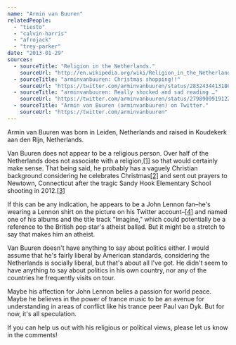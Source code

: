 ```yaml
---
name: "Armin van Buuren"
relatedPeople:
  - "tiesto"
  - "calvin-harris"
  - "afrojack"
  - "trey-parker"
date: "2013-01-29"
sources:
  - sourceTitle: "Religion in the Netherlands."
    sourceUrl: "http://en.wikipedia.org/wiki/Religion_in_the_Netherlands"
  - sourceTitle: "arminvanbuuren: Christmas shopping!!"
    sourceUrl: "https://twitter.com/arminvanbuuren/status/283243441318682625"
  - sourceTitle: "arminvanbuuren: Really shocked and sad reading …"
    sourceUrl: "https://twitter.com/arminvanbuuren/status/279890991912214529"
  - sourceTitle: "Armin van Buuren (arminvanbuuren) on Twitter."
    sourceUrl: "https://twitter.com/arminvanbuuren"
---
```


Armin van Buuren was born in Leiden, Netherlands and raised in Koudekerk aan den Rijn, Netherlands.

Van Buuren does not appear to be a religious person. Over half of the Netherlands does not associate with a religion,<a class="source-citation" href="http://en.wikipedia.org/wiki/Religion_in_the_Netherlands" title="Religion in the Netherlands.">[1]</a> so that would certainly make sense. That being said, he probably has a vaguely Christian background considering he celebrates Christmas<a class="source-citation" href="https://twitter.com/arminvanbuuren/status/283243441318682625" title="arminvanbuuren: Christmas shopping!!">[2]</a> and sent out prayers to Newtown, Connecticut after the tragic Sandy Hook Elementary School shooting in 2012.<a class="source-citation" href="https://twitter.com/arminvanbuuren/status/279890991912214529" title="arminvanbuuren: Really shocked and sad reading …">[3]</a>

If this can be any indication, he appears to be a John Lennon fan–he's wearing a Lennon shirt on the picture on his Twitter account–<a class="source-citation" href="https://twitter.com/arminvanbuuren" title="Armin van Buuren (arminvanbuuren) on Twitter.">[4]</a> and named one of his albums and the title track "Imagine," which could potentially be a reference to the British pop star's atheist ballad. But it might be a stretch to say that makes him an atheist.

Van Buuren doesn't have anything to say about politics either. I would assume that he's fairly liberal by American standards, considering the Netherlands is socially liberal, but that's about all I've got. He didn't seem to have anything to say about politics in his own country, nor any of the countries he frequently visits on tour.

Maybe his affection for John Lennon belies a passion for world peace. Maybe he believes in the power of trance music to be an avenue for understanding in areas of conflict like his trance peer Paul van Dyk. But for now, it's all speculation.

If you can help us out with his religious or political views, please let us know in the comments!
